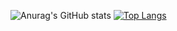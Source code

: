 ![Anurag's GitHub stats](https://github-readme-stats.vercel.app/api?username=ryooout&show_icons=true&theme=radical)
[![Top Langs](https://github-readme-stats.vercel.app/api/top-langs/?username=ryooout&theme=radical&layout=compact)](https://github.com/ryooout/github-readme-stats)
